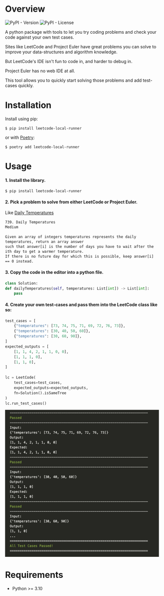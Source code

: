 # Overview
![PyPI - Version](https://img.shields.io/pypi/v/leetcode-local-runner)
![PyPI - License](https://img.shields.io/pypi/l/leetcode-local-runner)

A python package with tools to let you try coding problems and check your code against your own test cases.

Sites like LeetCode and Project Euler have great problems you can solve to improve your data-structures and algorithm knowledge.

But LeetCode's IDE isn't fun to code in, and harder to debug in.

Project Euler has no web IDE at all.

This tool allows you to quickly start solving those problems and add test-cases quickly.

# Installation

Install using pip:

```text
$ pip install leetcode-local-runner
```

or with [Poetry](https://python-poetry.org/):

```text
$ poetry add leetcode-local-runner
```

# Usage

#### 1. Install the library.
```text
$ pip install leetcode-local-runner
```
#### 2. Pick a problem to solve from either LeetCode or Project Euler.
Like [Daily Temperatures](https://leetcode.com/problems/daily-temperatures/description/)

```
739. Daily Temperatures
Medium

Given an array of integers temperatures represents the daily temperatures, return an array answer
such that answer[i] is the number of days you have to wait after the ith day to get a warmer temperature.
If there is no future day for which this is possible, keep answer[i] == 0 instead.
```

#### 3. Copy the code in the editor into a python file.
```py
class Solution:
def dailyTemperatures(self, temperatures: List[int]) -> List[int]:
    pass
```
#### 4. Create your own test-cases and pass them into the LeetCode class like so:
```py
test_cases = [
    {"temperatures": [73, 74, 75, 71, 69, 72, 76, 73]},
    {"temperatures": [30, 40, 50, 60]},
    {"temperatures": [30, 60, 90]},
]
expected_outputs = [
    [1, 1, 4, 2, 1, 1, 0, 0],
    [1, 1, 1, 0],
    [1, 1, 0],
]

lc = LeetCode(
    test_cases=test_cases, 
    expected_outputs=expected_outputs, 
    fn=Solution().isSameTree
)
lc.run_test_cases()
```
![Run Test Cases Output](docs/assets/output.png "Run Test Cases Output")

# Requirements
- Python >= 3.10
